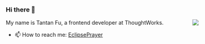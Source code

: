 ### Hi there 👋

<img align="right" src="https://github-readme-stats.vercel.app/api?username=futantan&show_icons=true&icon_color=0366d6&text_color=24292e&bg_color=ffffff&hide_title=true" />


My name is Tantan Fu, a frontend developer at ThoughtWorks.

- 📫 How to reach me: [EclipsePrayer](https://twitter.com/EclipsePrayer)

